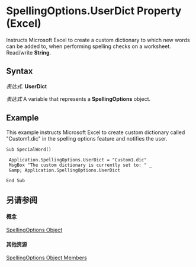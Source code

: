 
# SpellingOptions.UserDict Property (Excel)

Instructs Microsoft Excel to create a custom dictionary to which new words can be added to, when performing spelling checks on a worksheet. Read/write  **String**.


## Syntax

 _表达式_. **UserDict**

 _表达式_ A variable that represents a **SpellingOptions** object.


## Example

This example instructs Microsoft Excel to create custom dictionary called "Custom1.dic" in the spelling options feature and notifies the user.


```
Sub SpecialWord() 
 
 Application.SpellingOptions.UserDict = "Custom1.dic" 
 MsgBox "The custom dictionary is currently set to: " _ 
 &amp; Application.SpellingOptions.UserDict 
 
End Sub
```


## 另请参阅


#### 概念


[SpellingOptions Object](3ba7d0b4-bebb-0cc9-cb50-066d1c19d876.md)
#### 其他资源


[SpellingOptions Object Members](http://msdn.microsoft.com/library/d25612d9-256d-de1b-e89b-0440f37d9caa%28Office.15%29.aspx)